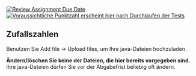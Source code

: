 [![Review Assignment Due Date](https://classroom.github.com/assets/deadline-readme-button-24ddc0f5d75046c5622901739e7c5dd533143b0c8e959d652212380cedb1ea36.svg)](https://classroom.github.com/a/aXtRs3dh)
[![Voraussichtliche Punktzahl erscheint hier nach Durchlaufen der Tests](../../blob/badges/.github/badges/points.svg)](../../raw/badges/.github/badges/points.svg)

Zufallszahlen
---

Benutzen Sie Add file → Upload files, um Ihre java-Dateien hochzuladen.

**Ändern/löschen Sie keine der Dateien, die hier bereits vorgegeben sind.**
Ihre java-Dateien dürfen Sie vor der Abgabefrist beliebig oft ändern.
